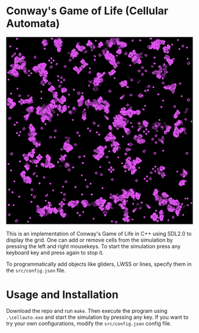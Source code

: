 # Conway's Game of Life (Cellular Automata)

![assets/image.png](assets/image.png)

This is an implementation of Conway's Game of Life in C++ using SDL2.0 to display the grid.
One can add or remove cells from the simulation by pressing the left and right mousekeys. To start the simulation press any keyboard key and press again to stop it.

To programmatically add objects like gliders, LWSS or lines, specify them in the `src/config.json` file.

# Usage and Installation

Download the repo and run `make`. Then execute the program using `.\cellauto.exe` and start the simulation by pressing any key.
If you want to try your own configurations, modify the `src/config.json` config file.